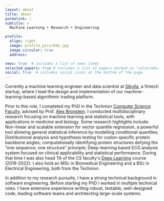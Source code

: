 ```yaml
---
layout: about
title: about
permalink: /
subtitle: >
  Machine Learning • Research • Engineering

profile:
  align: right
  image: profile_pics/04a.jpg
  image_circular: true
  address: 

news: true  # includes a list of news items
selected_papers: true # includes a list of papers marked as "selected={true}"
social: true  # includes social icons at the bottom of the page
---
```


Currently a machine learning engineer and data scientist at
[Sibylla](https://sibylla.ai), a fintech startup, where I lead the design and
implementation of our machine-learning-based algorithmic trading platform.

Prior to this role, I completed my PhD in the Technion [Computer Science
Faculty](https://cs.technion.ac.il), advised by Prof. [Alex
Bronstein](https://bron.cs.technion.ac.il).  I conducted multidisciplinary
research focusing on machine learning and statistical tools, with applications
in medicine and biology.  Some research highlights include: Non-linear and
scalable extension for vector quantile regression, a powerful tool allowing
general statistical inference by modelling conditional quantiles; Distributional
analysis and hypothesis testing for codon-specific protein backbone angles;
computationally identifying protein structures defying the “one sequence, one
structure” principle; Deep-learning based ECG analysis system focused on
clinical applicability and statistical performance. During that time I was also
head TA of the CS faculty's [Deep
Learning](https://vistalab-technion.github.io/cs236781/semesters/w22/) course
(2019-2022).  I also hold an MSc in Biomedical Engineering and a BSc in
Electrical Engineering, both from the Technion. 

In addition to my research pursuits, I have a strong technical background in
software engineering. Before starting my PhD I worked in multiple technical
roles. I have extensive experience writing robust, testable, well-designed
code, leading software teams and architecting large-scale systems.
